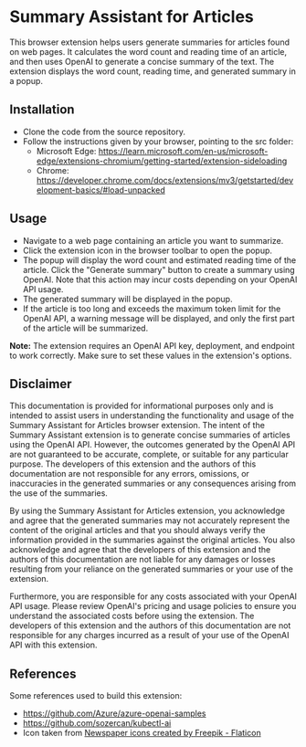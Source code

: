 # Summary Assistant for Articles

This browser extension helps users generate summaries for articles found on web
pages. It calculates the word count and reading time of an article, and then
uses OpenAI to generate a concise summary of the text. The extension displays
the word count, reading time, and generated summary in a popup.

## Installation

- Clone the code from the source repository.
- Follow the instructions given by your browser, pointing to the src folder:
  - Microsoft Edge:
    https://learn.microsoft.com/en-us/microsoft-edge/extensions-chromium/getting-started/extension-sideloading
  - Chrome:
    https://developer.chrome.com/docs/extensions/mv3/getstarted/development-basics/#load-unpacked

## Usage

- Navigate to a web page containing an article you want to summarize.
- Click the extension icon in the browser toolbar to open the popup.
- The popup will display the word count and estimated reading time of the
  article. Click the "Generate summary" button to create a summary using OpenAI.
  Note that this action may incur costs depending on your OpenAI API usage.
- The generated summary will be displayed in the popup.
- If the article is too long and exceeds the maximum token limit for the OpenAI
  API, a warning message will be displayed, and only the first part of the
  article will be summarized.

**Note:** The extension requires an OpenAI API key, deployment, and endpoint to
work correctly. Make sure to set these values in the extension's options.

## Disclaimer

This documentation is provided for informational purposes only and is intended
to assist users in understanding the functionality and usage of the Summary
Assistant for Articles browser extension. The intent of the Summary Assistant
extension is to generate concise summaries of articles using the OpenAI API.
However, the outcomes generated by the OpenAI API are not guaranteed to be
accurate, complete, or suitable for any particular purpose. The developers of
this extension and the authors of this documentation are not responsible for any
errors, omissions, or inaccuracies in the generated summaries or any
consequences arising from the use of the summaries.

By using the Summary Assistant for Articles extension, you acknowledge and agree
that the generated summaries may not accurately represent the content of the
original articles and that you should always verify the information provided in
the summaries against the original articles. You also acknowledge and agree that
the developers of this extension and the authors of this documentation are not
liable for any damages or losses resulting from your reliance on the generated
summaries or your use of the extension.

Furthermore, you are responsible for any costs associated with your OpenAI API
usage. Please review OpenAI's pricing and usage policies to ensure you
understand the associated costs before using the extension. The developers of
this extension and the authors of this documentation are not responsible for any
charges incurred as a result of your use of the OpenAI API with this extension.

## References

Some references used to build this extension:

- https://github.com/Azure/azure-openai-samples
- https://github.com/sozercan/kubectl-ai
- Icon taken from [Newspaper icons created by Freepik - Flaticon](https://www.flaticon.com/free-icons/newspaper)
